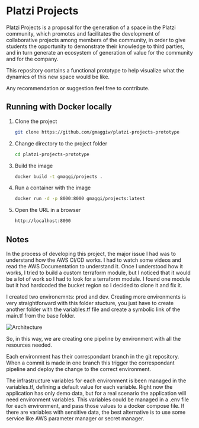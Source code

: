 # Platzi Projects

Platzi Projects is a proposal for the generation of a space in the Platzi community, which promotes and facilitates the development of collaborative projects among members of the community, in order to give students the opportunity to demonstrate their knowledge to third parties, and in turn generate an ecosystem of generation of value for the community and for the company.

This repository contains a functional prototype to help visualize what the dynamics of this new space would be like.

Any recommendation or suggestion feel free to contribute.

## Running with Docker locally

 1. Clone the project
    ```bash
    git clone https://github.com/gmaggiw/platzi-projects-prototype
    ```
 2. Change directory to the project folder
    ```bash
    cd platzi-projects-prototype
    ```
 3. Build the image
    ```bash
    docker build -t gmaggi/projects .
    ```
 4. Run a container with the image
    ```bash
    docker run -d -p 8000:8000 gmaggi/projects:latest
    ```
 5. Open the URL in a browser
    ```bash
    http://localhost:8000
    ```
 
 ## Notes

 In the process of developing this project, the major issue I had was to understand how the AWS CI/CD works. I had to watch some videos and read the AWS Documentation to understand it. Once I understood how it works, I tried to build a custom terraform module, but I noticed that it would be a lot of work so I had to look for a terraform module. I found one module but it had hardcoded the bucket region so I decided to clone it and fix it.

 I created two environemnts: prod and dev. Creating more environments is very straightforward with this folder stucture, you just have to create another folder with the variables.tf file and create a symbolic link of the main.tf from the base folder.

![Architecture](https://github.com/ispec-inc/terraform-aws-ecs-deploy-pipeline/blob/master/.github/images/architecture.png?raw=true)

 So, in this way, we are creating one pipeline by environment with all the resources needed.

 Each environment has their correspondant branch in the git repository. When a commit is made in one branch this trigger the correspondant pipeline and deploy the change to the correct environment.

 The infrastructure variables for each environment is been managed in the variables.tf, defining a default value for each variable. Right now the application has only demo data, but for a real scenario the application will need environment variables. This variables could be managed in a .env file for each environment, and pass those values to a docker compose file. If there are variables with sensitive data, the best alternative is to use some service like AWS parameter manager or secret manager.

